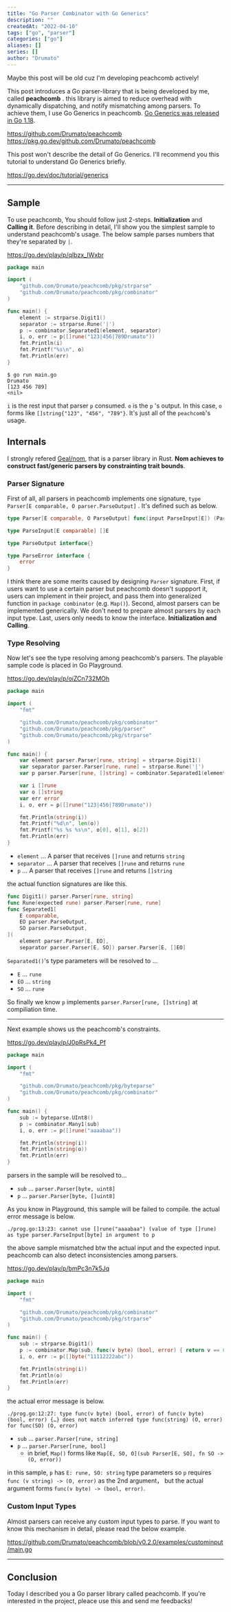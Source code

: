 ```yaml
---
title: "Go Parser Combinator with Go Generics"
description: ""
createdAt: "2022-04-10"
tags: ["go", "parser"]
categories: ["go"]
aliases: []
series: []
author: "Drumato"
---
```


Maybe this post will be old cuz I'm developing peachcomb actively!

This post introduces a Go parser-library that is being developed by me, called **peachcomb** .
this library is aimed to reduce overhead with dynamically dispatching, and notify mismatching among parsers.
To achieve them, I use Go Generics in peachcomb.
[Go Generics was released in Go 1.18](https://go.dev/doc/go1.18).

<https://github.com/Drumato/peachcomb>  
<https://pkg.go.dev/github.com/Drumato/peachcomb>

This post won't describe the detail of Go Generics.
I'll recommend you this tutorial to understand Go Generics briefly.

<https://go.dev/doc/tutorial/generics>

---

## Sample

To use peachcomb, You should follow just 2-steps.
**Initialization** and **Calling it**.
Before describing in detail, I'll show you the simplest sample to understand peachcomb's usage.
The below sample parses numbers that they're separated by `|`.

<https://go.dev/play/p/qIbzx_IWxbr>

```go
package main

import (
	"github.com/Drumato/peachcomb/pkg/strparse"
	"github.com/Drumato/peachcomb/pkg/combinator"
)

func main() {
	element := strparse.Digit1()
	separator := strparse.Rune('|')
	p := combinator.Separated1(element, separator)
	i, o, err := p([]rune("123|456|789Drumato"))
	fmt.Println(i)
	fmt.Printf("%s\n", o)
	fmt.Println(err)
}
```

```shell
$ go run main.go
Drumato
[123 456 789]
<nil>
```

`i` is the rest input that parser `p` consumed.
`o` is the `p` 's output.
In this case, `o` forms like `[]string{"123", "456", "789"}`.
It's just all of the `peachcomb`'s usage.

## Internals

I strongly refered [Geal/nom](https://github.com/Geal/nom), that is a parser library in Rust.
**Nom achieves to construct fast/generic parsers by constrainting trait bounds**.

### Parser Signature

First of all, all parsers in peachcomb implements one signature, `type Parser[E comparable, O parser.ParseOutput]` .
It's defined such as below.

```go
type Parser[E comparable, O ParseOutput] func(input ParseInput[E]) (ParseInput[E], O, ParseError)

type ParseInput[E comparable] []E

type ParseOutput interface{}

type ParseError interface {
	error
}
```

I think there are some merits caused by designing `Parser` signature.
First, if users want to use a certain parser but peachcomb doesn't suppport it,
users can implement in their project, and pass them into generalized function in `package combinator` (e.g. `Map()`).
Second, almost parsers can be implemented generically.
We don't need to prepare almost parsers by each input type.
Last, users only needs to know the interface. **Initialization and Calling**.

### Type Resolving

Now let's see the type resolving among peachcomb's parsers.
The playable sample code is placed in Go Playground.

<https://go.dev/play/p/oiZCn732MOh>

```go
package main

import (
	"fmt"

	"github.com/Drumato/peachcomb/pkg/combinator"
	"github.com/Drumato/peachcomb/pkg/parser"
	"github.com/Drumato/peachcomb/pkg/strparse"
)

func main() {
	var element parser.Parser[rune, string] = strparse.Digit1()
	var separator parser.Parser[rune, rune] = strparse.Rune('|')
	var p parser.Parser[rune, []string] = combinator.Separated1(element, separator)

	var i []rune
	var o []string
	var err error
	i, o, err = p([]rune("123|456|789Drumato"))

	fmt.Println(string(i))
	fmt.Printf("%d\n", len(o))
	fmt.Printf("%s %s %s\n", o[0], o[1], o[2])
	fmt.Println(err)
}
```

- `element` ... A parser that receives `[]rune` and returns `string`
- `separator` ... A parser that receives `[]rune` and returns `rune`
- `p` ... A parser that receives `[]rune` and returns `[]string`

the actual function signatures are like this.

```go
func Digit1() parser.Parser[rune, string]
func Rune(expected rune) parser.Parser[rune, rune]
func Separated1[
    E comparable, 
    EO parser.ParseOutput, 
    SO parser.ParseOutput,
](
    element parser.Parser[E, EO], 
    separator parser.Parser[E, SO]) parser.Parser[E, []EO]
```

`Separated1()`'s type parameters will be resolved to ...

- `E` ... `rune`
- `EO` ... `string`
- `SO` ... `rune`

So finally we know `p` implements `parser.Parser[rune, []string]` at compiliation time.

---

Next example shows us the peachcomb's constraints.

<https://go.dev/play/p/J0pRsPk4_Pf>

```go
package main

import (
	"fmt"

	"github.com/Drumato/peachcomb/pkg/byteparse"
	"github.com/Drumato/peachcomb/pkg/combinator"
)

func main() {
	sub := byteparse.UInt8()
	p := combinator.Many1(sub)
	i, o, err := p([]rune("aaaabaa"))

	fmt.Println(string(i))
	fmt.Println(string(o))
	fmt.Println(err)
}
```

parsers in the sample will be resolved to...

- `sub` ... `parser.Parser[byte, uint8]`
- `p` ... `parser.Parser[byte, []uint8]`

As you know in Playground, this sample will be failed to compile.
the actual error message is below.

```text
./prog.go:13:23: cannot use []rune("aaaabaa") (value of type []rune) as type parser.ParseInput[byte] in argument to p
```

the above sample mismatched btw the actual input and the expected input.
peachcomb can also detect inconsistencies among parsers.

<https://go.dev/play/p/bmPc3n7k5Jq>

```go
package main

import (
	"fmt"

	"github.com/Drumato/peachcomb/pkg/combinator"
	"github.com/Drumato/peachcomb/pkg/strparse"
)

func main() {
	sub := strparse.Digit1()
	p := combinator.Map(sub, func(v byte) (bool, error) { return v == 0, nil })
	i, o, err := p([]byte("11112222abc"))

	fmt.Println(string(i))
	fmt.Println(o)
	fmt.Println(err)
}
```

the actual error message is below.

```text
./prog.go:12:27: type func(v byte) (bool, error) of func(v byte) (bool, error) {…} does not match inferred type func(string) (O, error) for func(SO) (O, error)
```

- `sub` ... `parser.Parser[rune, string]`
- `p` ... `parser.Parser[rune, bool]`
  - in brief, `Map()` forms like `Map[E, SO, O](sub Parser[E, SO], fn SO -> (O, error))`

in this sample, `p` has `E: rune, SO: string` type parameters so `p` requires `func (v string) -> (O, error)` as the 2nd argument，
but the actual argument forms `func(v byte) -> (bool, error)`.

### Custom Input Types

Almost parsers can receive any custom input types to parse.
If you want to know this mechanism in detail, please read the below example.

<https://github.com/Drumato/peachcomb/blob/v0.2.0/examples/custominput/main.go>

---

## Conclusion

Today I described you a Go parser library called peachcomb.
If you're interested in the project, pleace use this and send me feedbacks!
